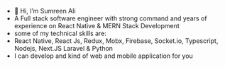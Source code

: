 - 👋 Hi, I’m Sumreen Ali
- A Full stack software engineer with strong command and years of experience on React Native & MERN Stack Development
- some of my technical skills are:
- React Native, React Js, Redux, Mobx, Firebase, Socket.io, Typescript, Nodejs, Next.JS Laravel & Python
- I can develop and kind of web and mobile application for you 

<!---
syeda-sumreen-ali/syeda-sumreen-ali is a ✨ special ✨ repository because its `README.md` (this file) appears on your GitHub profile.
You can click the Preview link to take a look at your changes.
--->
